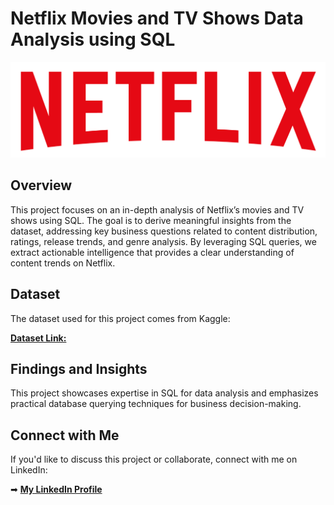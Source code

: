 # Netflix Movies and TV Shows Data Analysis using SQL

![Netflix Logo](https://github.com/aadilchavhan/netflix_sql_project/blob/main/logo.png)

## Overview
This project focuses on an in-depth analysis of Netflix’s movies and TV shows using SQL. The goal is to derive meaningful insights from the dataset, addressing key business questions related to content distribution, ratings, release trends, and genre analysis. By leveraging SQL queries, we extract actionable intelligence that provides a clear understanding of content trends on Netflix.

## Dataset
The dataset used for this project comes from Kaggle:

**[Dataset Link:](https://www.kaggle.com/datasets/shivamb/netflix-shows?resource=download)**

## Findings and Insights
This project showcases expertise in SQL for data analysis and emphasizes practical database querying techniques for business decision-making.

## Connect with Me
If you'd like to discuss this project or collaborate, connect with me on LinkedIn:

➡ **[My LinkedIn Profile](https://www.linkedin.com/in/aadilchauhan/)**
